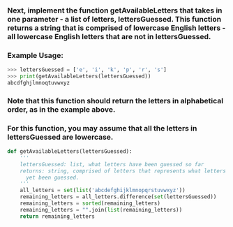 ### Next, implement the function getAvailableLetters that takes in one parameter - a list of letters, lettersGuessed. This function returns a string that is comprised of lowercase English letters - all lowercase English letters that are not in lettersGuessed.

### Example Usage:

```py
>>> lettersGuessed = ['e', 'i', 'k', 'p', 'r', 's']
>>> print(getAvailableLetters(lettersGuessed))
abcdfghjlmnoqtuvwxyz
```

### Note that this function should return the letters in alphabetical order, as in the example above.
### For this function, you may assume that all the letters in lettersGuessed are lowercase.

```py
def getAvailableLetters(lettersGuessed):
    '''
    lettersGuessed: list, what letters have been guessed so far
    returns: string, comprised of letters that represents what letters have not
      yet been guessed.
    '''
    all_letters = set(list('abcdefghijklmnopqrstuvwxyz'))
    remaining_letters = all_letters.difference(set(lettersGuessed))
    remaining_letters = sorted(remaining_letters)
    remaining_letters = "".join(list(remaining_letters))
    return remaining_letters
```